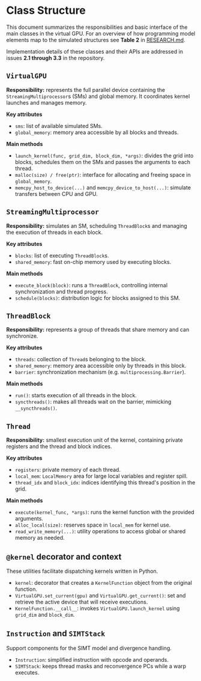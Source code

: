 # Class Structure

This document summarizes the responsibilities and basic interface of the main classes in the virtual GPU. For an overview of how programming model elements map to the simulated structures see **Table 2** in [RESEARCH.md](../RESEARCH.md).

Implementation details of these classes and their APIs are addressed in issues **2.1 through 3.3** in the repository.

## `VirtualGPU`

**Responsibility:** represents the full parallel device containing the `StreamingMultiprocessor`s (SMs) and global memory. It coordinates kernel launches and manages memory.

**Key attributes**
- `sms`: list of available simulated SMs.
- `global_memory`: memory area accessible by all blocks and threads.

**Main methods**
- `launch_kernel(func, grid_dim, block_dim, *args)`: divides the grid into blocks, schedules them on the SMs and passes the arguments to each thread.
- `malloc(size) / free(ptr)`: interface for allocating and freeing space in `global_memory`.
- `memcpy_host_to_device(...)` and `memcpy_device_to_host(...)`: simulate transfers between CPU and GPU.

## `StreamingMultiprocessor`

**Responsibility:** simulates an SM, scheduling `ThreadBlock`s and managing the execution of threads in each block.

**Key attributes**
- `blocks`: list of executing `ThreadBlock`s.
- `shared_memory`: fast on-chip memory used by executing blocks.

**Main methods**
- `execute_block(block)`: runs a `ThreadBlock`, controlling internal synchronization and thread progress.
- `schedule(blocks)`: distribution logic for blocks assigned to this SM.

## `ThreadBlock`

**Responsibility:** represents a group of threads that share memory and can synchronize.

**Key attributes**
- `threads`: collection of `Thread`s belonging to the block.
- `shared_memory`: memory area accessible only by threads in this block.
- `barrier`: synchronization mechanism (e.g. `multiprocessing.Barrier`).

**Main methods**
- `run()`: starts execution of all threads in the block.
- `syncthreads()`: makes all threads wait on the barrier, mimicking `__syncthreads()`.

## `Thread`

**Responsibility:** smallest execution unit of the kernel, containing private registers and the thread and block indices.

**Key attributes**
- `registers`: private memory of each thread.
- `local_mem`: `LocalMemory` area for large local variables and register spill.
- `thread_idx` and `block_idx`: indices identifying this thread's position in the grid.

**Main methods**
- `execute(kernel_func, *args)`: runs the kernel function with the provided arguments.
- `alloc_local(size)`: reserves space in `local_mem` for kernel use.
- `read_write_memory(...)`: utility operations to access global or shared memory as needed.

## `@kernel` decorator and context

These utilities facilitate dispatching kernels written in Python.

- `kernel`: decorator that creates a ``KernelFunction`` object from the original function.
- `VirtualGPU.set_current(gpu)` and `VirtualGPU.get_current()`: set and retrieve the active device that will receive executions.
- `KernelFunction.__call__`: invokes ``VirtualGPU.launch_kernel`` using ``grid_dim`` and ``block_dim``.

## `Instruction` and `SIMTStack`

Support components for the SIMT model and divergence handling.

- `Instruction`: simplified instruction with opcode and operands.
- `SIMTStack`: keeps thread masks and reconvergence PCs while a warp executes.
